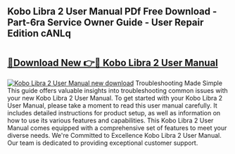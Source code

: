 ## Kobo Libra 2 User Manual PDf Free Download - Part-6ra Service Owner Guide - User Repair Edition cANLq

# <h2><a href="http://cf19381.oget.top/?id=Kobo+Libra+2+User+Manual">🔗Download New 👉🔴 Kobo Libra 2 User Manual</a></h2>

[![Kobo Libra 2 User Manual new download](https://i.imgur.com/5g1atiW.png)](http://cf19381.oget.top/?id=Kobo+Libra+2+User+Manual)
Troubleshooting Made Simple This guide offers valuable insights into troubleshooting common issues with your new Kobo Libra 2 User Manual. To get started with your Kobo Libra 2 User Manual, please take a moment to read this user manual carefully. It includes detailed instructions for product setup, as well as information on how to use its various features and capabilities. This Kobo Libra 2 User Manual comes equipped with a comprehensive set of features to meet your diverse needs. We're Committed to Excellence Kobo Libra 2 User Manual. Our team is dedicated to providing exceptional customer support.

